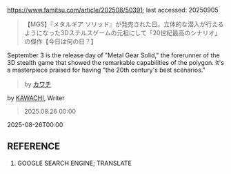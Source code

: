 https://www.famitsu.com/article/202508/50391; last accessed: 20250905

> 【MGS】『メタルギア ソリッド』が発売された日。立体的な潜入が行えるようになった3Dステルスゲームの元祖にして「20世紀最高のシナリオ」の傑作【今日は何の日？】

September 3 is the release day of "Metal Gear Solid," the forerunner of the 3D stealth game that showed the remarkable capabilities of the polygon. It's a masterpiece praised for having "the 20th century's best scenarios."

> by [カワチ](https://www.famitsu.com/author/26/page/1)

by [KAWACHI](https://www.famitsu.com/author/26/page/1), Writer

> 2025.08.26 00:00

2025-08-26T00:00

## REFERENCE

1) GOOGLE SEARCH ENGINE; TRANSLATE